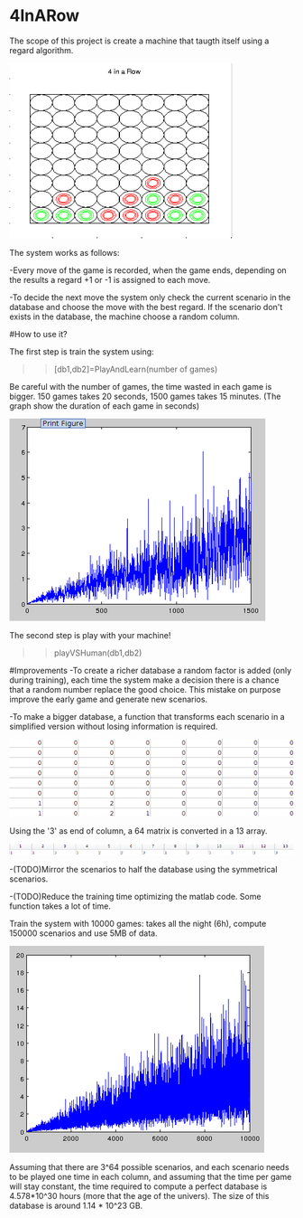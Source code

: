 # 4InARow


The scope of this project is create a machine that taugth itself using a regard algorithm.

![Alt text](/4inarow.png)

The system works as follows:

-Every move of the game is recorded, when the game ends, depending on the results a regard +1 or -1 is assigned to each move.

-To decide the next move the system only check the current scenario in the database and choose the move with the best regard. If the scenario don't exists in the database, the machine choose a random column.

#How to use it?

The first step is train the system using:
>>[db1,db2]=PlayAndLearn(number of games)

Be careful with the number of games, the time wasted in each game is bigger. 150 games takes 20 seconds, 1500 games takes 15 minutes. (The graph show the duration of each game in seconds)

![Alt text](/time1500iterations.png)

The second step is play with your machine!

>>playVSHuman(db1,db2)

#Improvements
-To create a richer database a random factor is added (only during training), each time the system make a decision there is a chance that a random number replace the good choice.
This mistake on purpose improve the early game and generate new scenarios.

-To make a bigger database, a function that transforms each scenario in a simplified version without losing information is required. 

![Alt text](/standardscenario.png)

Using the '3' as end of column, a 64 matrix is converted in a 13 array.

![Alt text](/transformedscenario.png)


-(TODO)Mirror the scenarios to half the database using the symmetrical scenarios. 

-(TODO)Reduce the training time optimizing the matlab code. Some function takes a lot of time.

Train the system with 10000 games: takes all the night (6h), compute 150000 scenarios and use 5MB of data.

![Alt text](/10000.png)

Assuming that there are 3^64 possible scenarios, and each scenario needs to be played one time in each column, and assuming that the time per game will stay constant, the time required to compute a perfect database is 4.578*10^30 hours (more that the age of the univers). The size of this database is around 1.14 * 10^23 GB.





